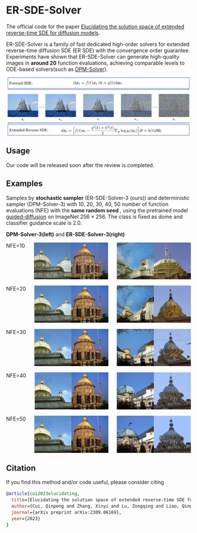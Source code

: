 # ER-SDE-Solver

The official code for the paper [Elucidating the solution space of extended reverse-time SDE for diffusion models](https://arxiv.org/abs/2309.06169).

ER-SDE-Solver is a family of fast dedicated high-order solvers for extended reverse-time diffusion SDE (ER SDE) with the convergence order guarantee. Experiments have shown that ER-SDE-Solver can generate high-quality images in **around 20** function evaluations, achieving comparable levels to ODE-based solvers(such as [DPM-Solver](https://github.com/LuChengTHU/dpm-solver)).

<div style="display: flex; justify-content: space-between;"> 
  <img src="\assets\er_sde.bmp" style="width: 100%;"> 
</div>


## Usage

Our code will be released soon after the review is completed.





## Examples
Samples by **stochastic sampler** (ER-SDE-Solver-3 (ours)) and deterministic sampler (DPM-Solver-3) with 10, 20, 30, 40, 50 number of function evaluations (NFE) with the **same random seed** , using the pretrained model [guided-diffusion](https://github.com/openai/guided-diffusion) on ImageNet 256 × 256. The class is fixed as dome and classifier guidance scale is 2.0.


**DPM-Solver-3(left)**  and  **ER-SDE-Solver-3(right)** 

<div style="display: flex; justify-content: space-between;font-weight: normal;"> 
  NFE=10
  <img src="\assets\DPM_ImageNet_256x256_10_steps.jpg" alt="Image 1" style="width: 40%;"> 
  <img src="\assets\Ours_ImageNet_256x256_10_steps.jpg"  alt="Image 2" style="width: 40%;">     
</div>
<br> 
<div style="display: flex; justify-content: space-between;"> 
  NFE=20 
  <img src="\assets\DPM_ImageNet_256x256_20_steps.jpg" alt="Image 1" style="width: 40%;"> 
  <img src="\assets\Ours_ImageNet_256x256_20_steps.jpg"  alt="Image 2" style="width: 40%;">   
</div>
<br>  
<div style="display: flex; justify-content: space-between;"> 
  NFE=30 
  <img src="\assets\DPM_ImageNet_256x256_30_steps.jpg" alt="Image 1" style="width: 40%;"> 
  <img src="\assets\Ours_ImageNet_256x256_30_steps.jpg"  alt="Image 2" style="width: 40%;">   
</div>
<br>  
<div style="display: flex; justify-content: space-between;"> 
  NFE=40
  <img src="\assets\DPM_ImageNet_256x256_40_steps.jpg" alt="Image 1" style="width: 40%;"> 
  <img src="\assets\Ours_ImageNet_256x256_40_steps.jpg"  alt="Image 2" style="width: 40%;">   
</div>
<br>  
<div style="display: flex; justify-content: space-between;"> 
  NFE=50
  <img src="\assets\DPM_ImageNet_256x256_50_steps.jpg" alt="Image 1" style="width: 40%;"> 
  <img src="\assets\Ours_ImageNet_256x256_50_steps.jpg"  alt="Image 2" style="width: 40%;">   
</div>



## Citation
If you find this method and/or code useful, please consider citing

```bibtex
@article{cui2023elucidating,
  title={Elucidating the solution space of extended reverse-time SDE for diffusion models},
  author={Cui, Qinpeng and Zhang, Xinyi and Lu, Zongqing and Liao, Qingmin},
  journal={arXiv preprint arXiv:2309.06169},
  year={2023}
}
```

